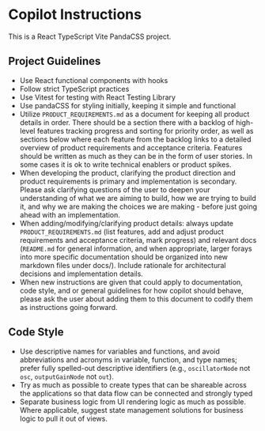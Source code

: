 # Copilot Instructions

<!-- Use this file to provide workspace-specific custom instructions to Copilot. For more details, visit https://code.visualstudio.com/docs/copilot/copilot-customization#_use-a-githubcopilotinstructionsmd-file -->

This is a React TypeScript Vite PandaCSS project.

## Project Guidelines

- Use React functional components with hooks
- Follow strict TypeScript practices
- Use Vitest for testing with React Testing Library
- Use pandaCSS for styling initially, keeping it simple and functional
- Utilize `PRODUCT_REQUIREMENTS.md` as a document for keeping all product details in order. There should be a section there with a backlog of high-level features tracking progress and sorting for priority order, as well as sections below where each feature from the backlog links to a detailed overview of product requirements and acceptance criteria. Features should be written as much as they can be in the form of user stories. In some cases it is ok to write technical enablers or product spikes.
- When developing the product, clarifying the product direction and product requirements is primary and implementation is secondary. Please ask clarifying questions of the user to deepen your understanding of what we are aiming to build, how we are trying to build it, and why we are making the choices we are making - before just going ahead with an implementation.
- When adding/modifying/clarifying product details: always update `PRODUCT_REQUIREMENTS.md` (list features, add and adjust product requirements and acceptance criteria, mark progress) and relevant docs (`README.md` for general information, and when appropriate, larger forays into more specific documentation should be organized into new markdown files under docs/). Include rationale for architectural decisions and implementation details.
- When new instructions are given that could apply to documentation, code style, and or general guidelines for how copilot should behave, please ask the user about adding them to this document to codify them as instructions going forward.

## Code Style

- Use descriptive names for variables and functions, and avoid abbreviations and acronyms in variable, function, and type names; prefer fully spelled-out descriptive identifiers (e.g., `oscillatorNode` not `osc`, `outputGainNode` not `out`).
- Try as much as possible to create types that can be shareable across the applications so that data flow can be connected and strongly typed
- Separate business logic from UI rendering logic as much as possible. Where applicable, suggest state management solutions for business logic to pull it out of views.
